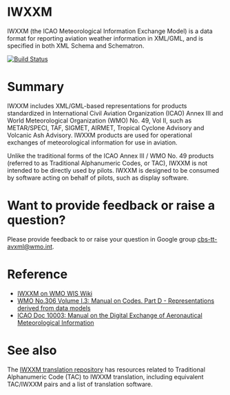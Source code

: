 # IWXXM
IWXXM (the ICAO Meteorological Information Exchange Model) is a data format for reporting aviation weather information
in XML/GML, and is specified in both XML Schema and Schematron.

[![Build Status](https://travis-ci.org/wmo-im/iwxxm.svg?branch=master)](https://travis-ci.org/wmo-im/iwxxm)

# Summary
IWXXM includes XML/GML-based representations for products
standardized in International Civil Aviation Organization (ICAO) Annex III and World Meteorological Organization (WMO)
No. 49, Vol II, such as METAR/SPECI, TAF, SIGMET, AIRMET, Tropical Cyclone Advisory and Volcanic Ash Advisory. IWXXM
products are used for operational exchanges of meteorological information for use in aviation.

Unlike the traditional forms of the ICAO Annex III / WMO No. 49 products (referred to as Traditional Alphanumeric Codes,
or TAC), IWXXM is not intended to be directly used by pilots. IWXXM is designed to be consumed by software acting on
behalf of pilots, such as display software.

# Want to provide feedback or raise a question?
Please provide feedback to or raise your question in Google group [cbs-tt-avxml@wmo.int](https://groups.google.com/a/wmo.int/forum/?hl=en&fromgroups#!forum/cbs-tt-avxml).

# Reference
* [IWXXM on WMO WIS Wiki](https://wiswiki.wmo.int/tiki-index.php?page=IWXXM&structure=WIS+up)
* [WMO No.306 Volume I.3: Manual on Codes. Part D - Representations derived from data models](https://wiswiki.wmo.int/tiki-index.php?page=ManualCodes3)
* [ICAO Doc 10003: Manual on the Digital Exchange of Aeronautical Meteorological Information](https://store.icao.int/publications.html/manual-on-the-digital-exchange-of-aeronautical-meteorological-information-doc-10003-english-printed.html)

# See also
The [IWXXM translation repository](https://github.com/wmo-im/iwxxm-translation) has resources related to Traditional Alphanumeric Code (TAC) to IWXXM translation, including equivalent TAC/IWXXM pairs and a list of translation software.
